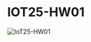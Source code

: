 # IOT25-HW01
![IoT25-HW01](https://github.com/user-attachments/assets/34ec8590-bac2-4c3b-8c87-db2b376673c2)
